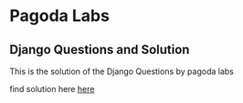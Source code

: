 # Pagoda Labs

## Django Questions and Solution

This is the solution of the Django Questions by pagoda labs

find solution here [here](./solution.md)
